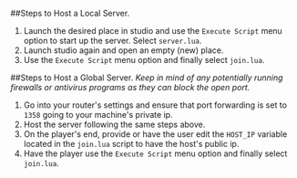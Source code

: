 ##Steps to Host a Local Server.

1. Launch the desired place in studio and use the `Execute Script` menu option to start up the server. Select `server.lua`.
2. Launch studio again and open an empty (new) place.
3. Use the `Execute Script` menu option and finally select `join.lua`.

##Steps to Host a Global Server.
*Keep in mind of any potentially running firewalls or antivirus programs as they can block the open port.*

1. Go into your router's settings and ensure that port forwarding is set to `1358` going to your machine's private ip.
2. Host the server following the same steps above.
3. On the player's end, provide or have the user edit the `HOST_IP` variable located in the `join.lua` script to have the host's public ip.
4. Have the player use the `Execute Script` menu option and finally select `join.lua`.